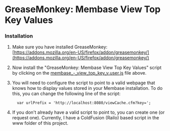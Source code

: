 GreaseMonkey: Membase View Top Key Values
=========================================

### Installation ###

1. Make sure you have installed GreaseMonkey: [https://addons.mozilla.org/en-US/firefox/addon/greasemonkey/](https://addons.mozilla.org/en-US/firefox/addon/greasemonkey/)
2. Now install the "GreaseMonkey: Membase View Top Key Values" script by clicking on the [membase_-_view_top_key_v.user.js](https://github.com/skratchdot/greasemonkey-membase-view-top-key-values/raw/master/membase_-_view_top_key_v.user.js) file above.
3. You will need to configure the script to point to a valid webpage that knows how to display values stored in your Membase installation. To do this, you can change the following line of the script:  
  
         var urlPrefix = 'http://localhost:8080/viewCache.cfm?key=';  
  
4. If you don't already have a valid script to point to, you can create one (or request one).  Currently, I have a ColdFusion (Railo) based script in the www folder of this project.
